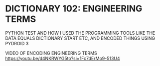 # DICTIONARY 102: ENGINEERING TERMS 
PYTHON TEST AND HOW I USED THE PROGRAMMING TOOLS LIKE THE DATA EQUALS DICTIONARY START ETC, AND ENCODED THINGS USING PYDROID 3

VIDEO OF ENCODING ENGINEERING TERMS
https://youtu.be/d4NKRWYG5to?si=1Fc7dErMo9-513U4
